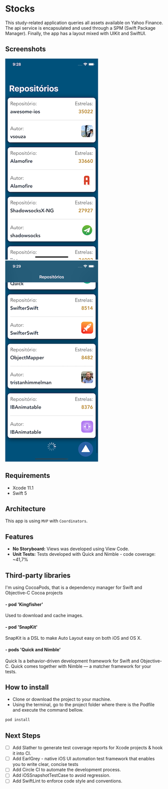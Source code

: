 # Stocks
This study-related application queries all assets available on Yahoo Finance. The api service is encapsulated and used through a SPM (Swift Package Manager). Finally, the app has a layout mixed with UIKit and SwiftUI.

## Screenshots
![alt text](https://github.com/Rodrigompacheco/BestSwiftRepos/blob/master/Screenshots/1.png "List of Repositories") ![alt text](https://github.com/Rodrigompacheco/BestSwiftRepos/blob/master/Screenshots/2.png "Paged Request")

## Requirements

* Xcode 11.1
* Swift 5

## Architecture

This app is using `MVP` with  `Coordinators`.

## Features

* **No Storyboard:** Views was developed using View Code.
* **Unit Tests:** Tests developed with Quick and Nimble - code coverage: ~41,7%

## Third-party libraries
I'm using CocoaPods, that is a dependency manager for Swift and Objective-C Cocoa projects

#### - pod 'Kingfisher'
Used to download and cache images.

#### - pod 'SnapKit'
SnapKit is a DSL to make Auto Layout easy on both iOS and OS X.

#### - pods 'Quick and Nimble'
Quick Is a behavior-driven development framework for Swift and Objective-C. Quick comes together with Nimble — a matcher framework for your tests. 
  
## How to install

* Clone or download the project to your machine.
* Using the terminal, go to the project folder where there is the Podfile and execute the command bellow.
``` sh
pod install
```

## Next Steps  
- [ ] Add Slather to generate test coverage reports for Xcode projects & hook it into CI.
- [ ] Add EarlGrey - native iOS UI automation test framework that enables you to write clear, concise tests
- [ ] Add Circle CI to automate the development process. 
- [ ] Add iOSSnapshotTestCase to avoid regression.
- [ ] Add SwiftLint to enforce code style and conventions.

